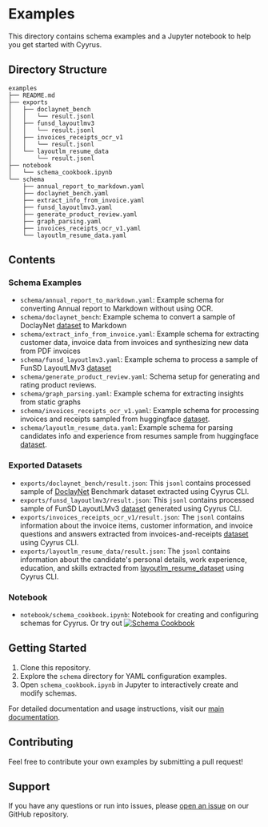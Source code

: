 # Examples

This directory contains schema examples and a Jupyter notebook to help you get started with Cyyrus.

## Directory Structure

```
examples
├── README.md
├── exports
│   ├── doclaynet_bench
│   │   └── result.jsonl
│   ├── funsd_layoutlmv3
│   │   └── result.jsonl
│   ├── invoices_receipts_ocr_v1
│   │   └── result.jsonl
│   └── layoutlm_resume_data
│       └── result.jsonl
├── notebook
│   └── schema_cookbook.ipynb
└── schema
    ├── annual_report_to_markdown.yaml
    ├── doclaynet_bench.yaml
    ├── extract_info_from_invoice.yaml
    ├── funsd_layoutlmv3.yaml
    ├── generate_product_review.yaml
    ├── graph_parsing.yaml
    ├── invoices_receipts_ocr_v1.yaml
    └── layoutlm_resume_data.yaml
```

## Contents

### Schema Examples

- `schema/annual_report_to_markdown.yaml`: Example schema for converting Annual report to Markdown without using OCR.
- `schema/doclaynet_bench`: Example schema to convert a sample of DoclayNet [dataset](https://huggingface.co/datasets/vikp/doclaynet_bench) to Markdown
- `schema/extract_info_from_invoice.yaml`: Example schema for extracting customer data, invoice data from invoices and synthesizing new data from PDF invoices
- `schema/funsd_layoutlmv3.yaml`: Example schema to process a sample of FunSD LayoutLMv3 [dataset](https://huggingface.co/datasets/nielsr/funsd-layoutlmv3)
- `schema/generate_product_review.yaml`: Schema setup for generating and rating product reviews.
- `schema/graph_parsing.yaml`: Example schema for extracting insights from static graphs
- `schema/invoices_receipts_ocr_v1.yaml`: Example schema for processing invoices and receipts sampled from huggingface [dataset](https://huggingface.co/datasets/mychen76/invoices-and-receipts_ocr_v1).
- `schema/layoutlm_resume_data.yaml`: Example schema for parsing candidates info and experience from resumes sample from huggingface [dataset](https://huggingface.co/datasets/Kunling/layoutlm_resume_data/viewer/funsd/train?p=1).

### Exported Datasets

- `exports/doclaynet_bench/result.json`: This `jsonl` contains processed sample of [DoclayNet](https://huggingface.co/datasets/Kunling/layoutlm_resume_data/viewer/funsd/train?p=1) Benchmark dataset extracted using Cyyrus CLI.
- `exports/funsd_layoutlmv3/result.json`: This `jsonl` contains processed sample of FunSD LayoutLMv3 [dataset](https://huggingface.co/datasets/nielsr/funsd-layoutlmv3) generated using Cyyrus CLI.
- `exports/invoices_receipts_ocr_v1/result.json`: The `jsonl` contains information about the invoice items, customer information, and invoice questions and answers extracted from invoices-and-receipts [dataset](https://huggingface.co/datasets/mychen76/invoices-and-receipts_ocr_v1) using Cyyrus CLI.
- `exports/layoutlm_resume_data/result.json`: The `jsonl` contains information about the candidate's personal details, work experience, education, and skills extracted from [layoutlm_resume_dataset](https://huggingface.co/datasets/Kunling/layoutlm_resume_data/viewer/funsd/train?p=1) using Cyyrus CLI.

### Notebook

- `notebook/schema_cookbook.ipynb`: Notebook for creating and configuring schemas for Cyyrus. Or try out [![Schema Cookbook](https://colab.research.google.com/assets/colab-badge.svg)](https://colab.research.google.com/drive/18qYnYKPHiCWRqH92bzpNujJoC4dYqWS-?usp=sharing)


## Getting Started

1. Clone this repository.
2. Explore the `schema` directory for YAML configuration examples.
3. Open `schema_cookbook.ipynb` in Jupyter to interactively create and modify schemas.

For detailed documentation and usage instructions, visit our [main documentation](https://cyyrus.com).

## Contributing

Feel free to contribute your own examples by submitting a pull request!

## Support

If you have any questions or run into issues, please [open an issue](https://github.com/wizenheimer/cyyrus/issues/new/choose) on our GitHub repository.